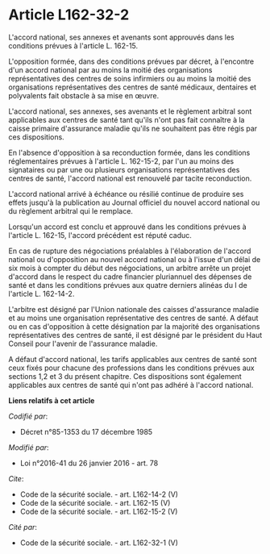 # Article L162-32-2

L'accord national, ses annexes et avenants sont approuvés dans les conditions prévues à l'article L. 162-15. 

L'opposition formée, dans des conditions prévues par décret, à l'encontre d'un accord national par au moins la moitié des
organisations représentatives des centres de soins infirmiers ou au moins la moitié des organisations représentatives des
centres de santé médicaux, dentaires et polyvalents fait obstacle à sa mise en œuvre. 

L'accord national, ses annexes, ses avenants et le règlement arbitral sont applicables aux centres de santé tant qu'ils n'ont
pas fait connaître à la caisse primaire d'assurance maladie qu'ils ne souhaitent pas être régis par ces dispositions. 

En l'absence d'opposition à sa reconduction formée, dans les conditions réglementaires prévues à l'article L. 162-15-2, par
l'un au moins des signataires ou par une ou plusieurs organisations représentatives des centres de santé, l'accord national
est renouvelé par tacite reconduction. 

L'accord national arrivé à échéance ou résilié continue de produire ses effets jusqu'à la publication au Journal officiel du
nouvel accord national ou du règlement arbitral qui le remplace. 

Lorsqu'un accord est conclu et approuvé dans les conditions prévues à l'article L. 162-15, l'accord précédent est réputé
caduc. 

En cas de rupture des négociations préalables à l'élaboration de l'accord national ou d'opposition au nouvel accord national
ou à l'issue d'un délai de six mois à compter du début des négociations, un arbitre arrête un projet d'accord dans le respect
du cadre financier pluriannuel des dépenses de santé et dans les conditions prévues aux quatre derniers alinéas du I de
l'article L. 162-14-2. 

L'arbitre est désigné par l'Union nationale des caisses d'assurance maladie et au moins une organisation représentative des
centres de santé. A défaut ou en cas d'opposition à cette désignation par la majorité des organisations représentatives des
centres de santé, il est désigné par le président du Haut Conseil pour l'avenir de l'assurance maladie. 

A défaut d'accord national, les tarifs applicables aux centres de santé sont ceux fixés pour chacune des professions dans les
conditions prévues aux sections 1,2 et 3 du présent chapitre. Ces dispositions sont également applicables aux centres de
santé qui n'ont pas adhéré à l'accord national.

**Liens relatifs à cet article**

_Codifié par_:

  - Décret n°85-1353 du 17 décembre 1985

_Modifié par_:

  - Loi n°2016-41 du 26 janvier 2016 - art. 78

_Cite_:

  - Code de la sécurité sociale. - art. L162-14-2 (V)
  - Code de la sécurité sociale. - art. L162-15 (V)
  - Code de la sécurité sociale. - art. L162-15-2 (V)

_Cité par_:

  - Code de la sécurité sociale. - art. L162-32-1 (V)
